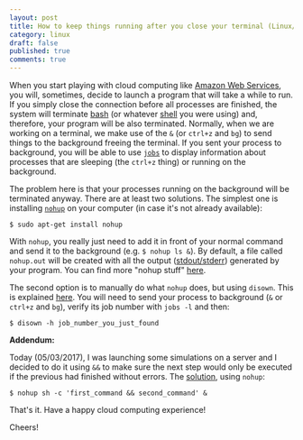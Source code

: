```yaml
---
layout: post
title: How to keep things running after you close your terminal (Linux/Unix)
category: linux
draft: false
published: true
comments: true
---
```


When you start playing with cloud computing like [Amazon Web Services](https://aws.amazon.com/), you will, sometimes, decide to launch a program that will take a while to run. If you simply close the connection before all processes are finished, the system will terminate [bash](https://www.gnu.org/software/bash/) (or whatever [shell](http://www.freeos.com/guides/lsst/ch01sec07.html) you were using) and, therefore, your program will be also terminated. Normally, when we are working on a terminal, we make use of the `&` (or `ctrl+z` and `bg`) to send things to the background freeing the terminal. If you sent your process to background, you will be able to use [`jobs`](https://www.cyberciti.biz/faq/unix-linux-jobs-command-examples-usage-syntax/) to display information about processes that are sleeping (the `ctrl+z` thing) or running on the background.

The problem here is that your processes running on the background will be terminated anyway. There are at least two solutions. The simplest one is installing [`nohup`](https://en.wikipedia.org/wiki/Nohup) on your computer (in case it's not already available):

```
$ sudo apt-get install nohup
```

With `nohup`, you really just need to add it in front of your normal command and send it to the background (e.g. `$ nohup ls &`). By default, a file called `nohup.out` will be created with all the output ([stdout/stderr](http://stackoverflow.com/a/3385261)) generated by your program. You can find more "nohup stuff" [here](http://linux.101hacks.com/unix/nohup-command/).

The second option is to manually do what `nohup` does, but using `disown`. This is explained [here](http://stackoverflow.com/a/625436). You will need to send your process to background (`&` or `ctrl+z` and `bg`), verify its job number with `jobs -l` and then:

```
$ disown -h job_number_you_just_found
```

**Addendum:**

Today (05/03/2017), I was launching some simulations on a server and I decided to do it using `&&` to make sure the next step would only be executed if the previous had finished without errors. The [solution](http://unix.stackexchange.com/questions/47230/how-to-execute-multiple-command-using-nohup), using `nohup`:

```
$ nohup sh -c 'first_command && second_command' &
```

That's it. Have a happy cloud computing experience!


Cheers!
